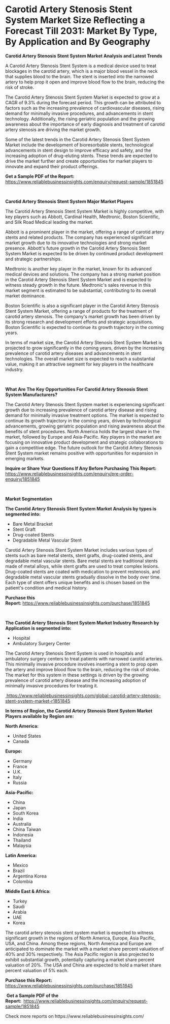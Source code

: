 <p><h1>Carotid Artery Stenosis Stent System Market Size Reflecting a Forecast Till 2031: Market By Type, By Application and By Geography</h1></p><p><strong>Carotid Artery Stenosis Stent System Market Analysis and Latest Trends</strong></p>
<p><p>A Carotid Artery Stenosis Stent System is a medical device used to treat blockages in the carotid artery, which is a major blood vessel in the neck that supplies blood to the brain. The stent is inserted into the narrowed artery to help prop it open and improve blood flow to the brain, reducing the risk of stroke.</p><p>The Carotid Artery Stenosis Stent System Market is expected to grow at a CAGR of 9.3% during the forecast period. This growth can be attributed to factors such as the increasing prevalence of cardiovascular diseases, rising demand for minimally invasive procedures, and advancements in stent technology. Additionally, the rising geriatric population and the growing awareness about the importance of early diagnosis and treatment of carotid artery stenosis are driving the market growth.</p><p>Some of the latest trends in the Carotid Artery Stenosis Stent System Market include the development of bioresorbable stents, technological advancements in stent design to improve efficacy and safety, and the increasing adoption of drug-eluting stents. These trends are expected to drive the market further and create opportunities for market players to innovate and expand their product offerings.</p></p>
<p><strong>Get a Sample PDF of the Report:&nbsp;</strong> <a href="https://www.reliablebusinessinsights.com/enquiry/request-sample/1851845">https://www.reliablebusinessinsights.com/enquiry/request-sample/1851845</a></p>
<p>&nbsp;</p>
<p><strong>Carotid Artery Stenosis Stent System Major Market Players</strong></p>
<p><p>The Carotid Artery Stenosis Stent System Market is highly competitive, with key players such as Abbott, Cardinal Health, Medtronic, Boston Scientific, and Silk Road Medical leading the market. </p><p>Abbott is a prominent player in the market, offering a range of carotid artery stents and related products. The company has experienced significant market growth due to its innovative technologies and strong market presence. Abbott's future growth in the Carotid Artery Stenosis Stent System Market is expected to be driven by continued product development and strategic partnerships.</p><p>Medtronic is another key player in the market, known for its advanced medical devices and solutions. The company has a strong market position in the Carotid Artery Stenosis Stent System Market and is expected to witness steady growth in the future. Medtronic's sales revenue in this market segment is estimated to be substantial, contributing to its overall market dominance.</p><p>Boston Scientific is also a significant player in the Carotid Artery Stenosis Stent System Market, offering a range of products for the treatment of carotid artery stenosis. The company's market growth has been driven by its strong research and development efforts and strategic acquisitions. Boston Scientific is expected to continue its growth trajectory in the coming years.</p><p>In terms of market size, the Carotid Artery Stenosis Stent System Market is projected to grow significantly in the coming years, driven by the increasing prevalence of carotid artery diseases and advancements in stent technologies. The overall market size is expected to reach a substantial value, making it an attractive segment for key players in the healthcare industry.</p></p>
<p>&nbsp;</p>
<p><strong>What Are The Key Opportunities For Carotid Artery Stenosis Stent System Manufacturers?</strong></p>
<p><p>The Carotid Artery Stenosis Stent System market is experiencing significant growth due to increasing prevalence of carotid artery disease and rising demand for minimally invasive treatment options. The market is expected to continue its growth trajectory in the coming years, driven by technological advancements, growing geriatric population and rising awareness about the benefits of stent procedures. North America holds the largest share in the market, followed by Europe and Asia-Pacific. Key players in the market are focusing on innovative product development and strategic collaborations to gain a competitive edge. The future outlook for the Carotid Artery Stenosis Stent System market remains positive with opportunities for expansion in emerging markets.</p></p>
<p><strong>Inquire or Share Your Questions If Any Before Purchasing This Report:</strong> <a href="https://www.reliablebusinessinsights.com/enquiry/pre-order-enquiry/1851845">https://www.reliablebusinessinsights.com/enquiry/pre-order-enquiry/1851845</a></p>
<p>&nbsp;</p>
<p><strong>Market Segmentation</strong></p>
<p><strong>The Carotid Artery Stenosis Stent System Market Analysis by types is segmented into:</strong></p>
<p><ul><li>Bare Metal Bracket</li><li>Stent Graft</li><li>Drug-coated Stents</li><li>Degradable Metal Vascular Stent</li></ul></p>
<p><p>Carotid Artery Stenosis Stent System Market includes various types of stents such as bare metal stents, stent grafts, drug-coated stents, and degradable metal vascular stents. Bare metal stents are traditional stents made of metal alloys, while stent grafts are used to treat complex lesions. Drug-coated stents are coated with medication to prevent restenosis, and degradable metal vascular stents gradually dissolve in the body over time. Each type of stent offers unique benefits and is chosen based on the patient's condition and medical history.</p></p>
<p><strong>Purchase this Report:&nbsp;</strong><a href="https://www.reliablebusinessinsights.com/purchase/1851845">https://www.reliablebusinessinsights.com/purchase/1851845</a></p>
<p>&nbsp;</p>
<p><strong>The Carotid Artery Stenosis Stent System Market Industry Research by Application is segmented into:</strong></p>
<p><ul><li>Hospital</li><li>Ambulatory Surgery Center</li></ul></p>
<p><p>The Carotid Artery Stenosis Stent System is used in hospitals and ambulatory surgery centers to treat patients with narrowed carotid arteries. This minimally invasive procedure involves inserting a stent to prop open the artery and improve blood flow to the brain, reducing the risk of stroke. The market for this system in these settings is driven by the growing prevalence of carotid artery disease and the increasing adoption of minimally invasive procedures for treating it.</p></p>
<p><a href="https://www.reliablebusinessinsights.com/global-carotid-artery-stenosis-stent-system-market-r1851845">&nbsp;https://www.reliablebusinessinsights.com/global-carotid-artery-stenosis-stent-system-market-r1851845</a></p>
<p><strong>In terms of Region, the Carotid Artery Stenosis Stent System Market Players available by Region are:</strong></p>
<p>
    <p> <strong> North America: </strong>
        <ul>
            <li>United States</li>
            <li>Canada</li>
        </ul>
        </p> 
    <p> <strong> Europe: </strong>
        <ul>
            <li>Germany</li>
            <li>France</li>
            <li>U.K.</li>
            <li>Italy</li>
            <li>Russia</li>
        </ul>
        </p> 
    <p> <strong> Asia-Pacific: </strong>
        <ul>
            <li>China</li>
            <li>Japan</li>
            <li>South Korea</li>
            <li>India</li>
            <li>Australia</li>
            <li>China Taiwan</li>
            <li>Indonesia</li>
            <li>Thailand</li>
            <li>Malaysia</li>
        </ul>
        </p> 
    <p> <strong> Latin America: </strong>
        <ul>
            <li>Mexico</li>
            <li>Brazil</li>
            <li>Argentina Korea</li>
            <li>Colombia</li>
        </ul>
        </p> 
    <p> <strong> Middle East & Africa: </strong>
        <ul>
            <li>Turkey</li>
            <li>Saudi</li>
            <li>Arabia</li>
            <li>UAE</li>
            <li>Korea</li>
        </ul>
    </p>
    </p>
<p><p>The carotid artery stenosis stent system market is expected to witness significant growth in the regions of North America, Europe, Asia Pacific, USA, and China. Among these regions, North America and Europe are anticipated to dominate the market with a market share percent valuation of 40% and 30% respectively. The Asia Pacific region is also projected to exhibit substantial growth, potentially capturing a market share percent valuation of 20%. The USA and China are expected to hold a market share percent valuation of 5% each.</p></p>
<p><strong>Purchase this Report: </strong><a href="https://www.reliablebusinessinsights.com/purchase/1851845">https://www.reliablebusinessinsights.com/purchase/1851845</a></p>
<p>&nbsp;<strong>Get a Sample PDF of the Report:&nbsp;&nbsp;</strong><a href="https://www.reliablebusinessinsights.com/enquiry/request-sample/1851845">https://www.reliablebusinessinsights.com/enquiry/request-sample/1851845</a></p>
<p><strong></strong></p>
<p>Check more reports on https://www.reliablebusinessinsights.com/</p>